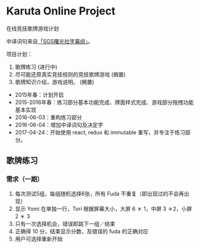 # Karuta Online Project

在线竞技歌牌游戏计划

中译词句来自[「SGS曙光社字幕组」](http://sgsub.com)。

项目计划：

1. 歌牌练习 (进行中)
2. 尽可能还原真实竞技规则的竞技歌牌游戏 (搁置)
3. 歌牌知识介绍，游戏说明。 (搁置)

* 2015年春：计划开启
* 2015-2016年春：练习部分基本功能完成、牌面样式完成、游戏部分拖拽功能基本实现
* 2016-06-03：重构练习部分
* 2016-06-04：增加中译词句及决定字
* 2017-04-24：开始使用 react, redux 和 immutable 重写，并专注于练习部分。

## 歌牌练习

### 需求（一期）

1. 每次测试5组，每组随机选择6张，所有 Fuda 不重复（即出现过的不会再出现）
2. 显示 Yomi 在单独一行，Tori 根据屏幕大小，大屏 6 ＊ 1，中屏 3 ＊2，小屏 2 ＊ 3
3. 只有一次选择机会，错误即跳下一组／结束
4. 正确得 10 分，结束显示分数，及错误的 fuda 的正确对应
5. 用户可选择重新开始